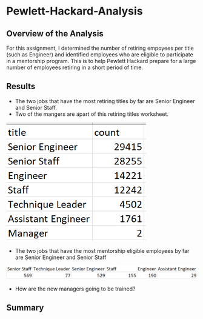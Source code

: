 # Pewlett-Hackard-Analysis

## Overview of the Analysis
For this assignment, I determined the number of retiring empoyees per title (such as Engineer) and identified employees who are eligible to participate in a mentorship program. This is to help Pewlett Hackard prepare for a large number of employees retiring in a short period of time.

## Results
* The two jobs that have the most retiring titles by far are Senior Engineer and Senior Staff.
* Two of the mangers are apart of this retiring titles worksheet.

![alt text](https://github.com/mansal2487/Pewlett-Hackard-Analysis/blob/main/Data/retiring_titles.PNG)

* The two jobs that have the most mentorship eligible employees by far are Senior Engineer and Senior Staff

![alt text](https://github.com/mansal2487/Pewlett-Hackard-Analysis/blob/main/Data/mentorship_eligibility_count.PNG)

* How are the new managers going to be trained?

## Summary


